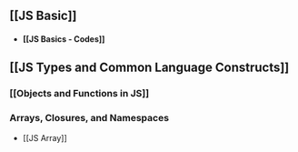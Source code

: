 ## [[JS Basic]]
+ #### [[JS Basics - Codes]]

## [[JS Types and Common Language Constructs]]

### [[Objects and Functions in JS]]

### Arrays, Closures, and Namespaces
+ [[JS Array]]